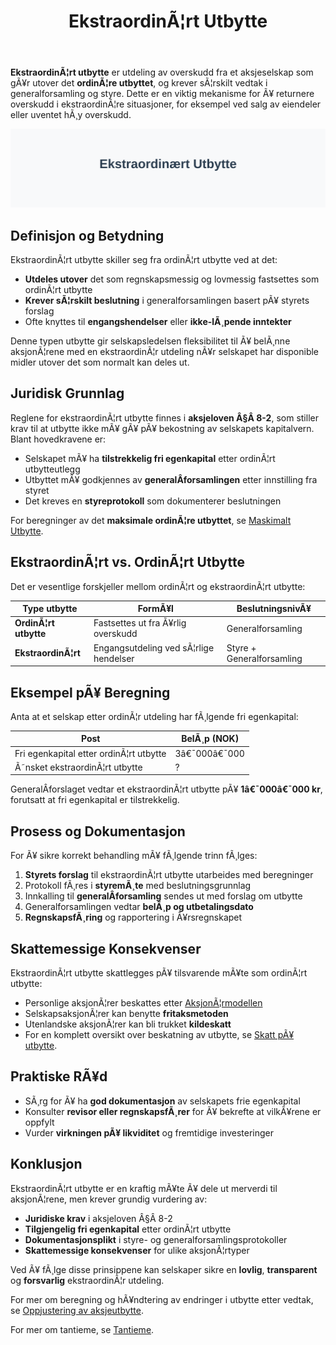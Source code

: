 ﻿---
title: "EkstraordinÃ¦rt Utbytte"
meta_title: "EkstraordinÃ¦rt Utbytte"
meta_description: '**EkstraordinÃ¦rt utbytte** er utdeling av overskudd fra et aksjeselskap som gÃ¥r utover det **ordinÃ¦re utbyttet**, og krever sÃ¦rskilt vedtak i generalforsaml...'
slug: ekstraordinart-utbytte
type: blog
layout: pages/single
---

**EkstraordinÃ¦rt utbytte** er utdeling av overskudd fra et aksjeselskap som gÃ¥r utover det **ordinÃ¦re utbyttet**, og krever sÃ¦rskilt vedtak i generalforsamling og styre. Dette er en viktig mekanisme for Ã¥ returnere overskudd i ekstraordinÃ¦re situasjoner, for eksempel ved salg av eiendeler eller uventet hÃ¸y overskudd.

![Illustrasjon som viser begrepet ekstraordinÃ¦rt utbytte](ekstraordinart-utbytte-image.svg)

## Definisjon og Betydning

EkstraordinÃ¦rt utbytte skiller seg fra ordinÃ¦rt utbytte ved at det:

* **Utdeles utover** det som regnskapsmessig og lovmessig fastsettes som ordinÃ¦rt utbytte
* **Krever sÃ¦rskilt beslutning** i generalforsamlingen basert pÃ¥ styrets forslag
* Ofte knyttes til **engangshendelser** eller **ikke-lÃ¸pende inntekter**

Denne typen utbytte gir selskapsledelsen fleksibilitet til Ã¥ belÃ¸nne aksjonÃ¦rene med en ekstraordinÃ¦r utdeling nÃ¥r selskapet har disponible midler utover det som normalt kan deles ut.

## Juridisk Grunnlag

Reglene for ekstraordinÃ¦rt utbytte finnes i **aksjeloven Â§Â 8-2**, som stiller krav til at utbytte ikke mÃ¥ gÃ¥ pÃ¥ bekostning av selskapets kapitalvern. Blant hovedkravene er:

* Selskapet mÃ¥ ha **tilstrekkelig fri egenkapital** etter ordinÃ¦rt utbytteutlegg
* Utbyttet mÃ¥ godkjennes av **generalÂ­forsamlingen** etter innstilling fra styret
* Det kreves en **styreprotokoll** som dokumenterer beslutningen

For beregninger av det **maksimale ordinÃ¦re utbyttet**, se [Maskimalt Utbytte](/blogs/regnskap/maskimalt-utbytte "Maskimalt Utbytte - Komplett Guide til Utbytteregler og Beregning").

## EkstraordinÃ¦rt vs. OrdinÃ¦rt Utbytte

Det er vesentlige forskjeller mellom ordinÃ¦rt og ekstraordinÃ¦rt utbytte:

| Type utbytte         | FormÃ¥l                                     | BeslutningsnivÃ¥      |
|-----------------------|--------------------------------------------|----------------------|
| **OrdinÃ¦rt utbytte**  | Fastsettes ut fra Ã¥rlig overskudd          | Generalforsamling    |
| **EkstraordinÃ¦rt**    | Engangsutdeling ved sÃ¦rlige hendelser      | Styre + Generalforsamling |

## Eksempel pÃ¥ Beregning

Anta at et selskap etter ordinÃ¦r utdeling har fÃ¸lgende fri egenkapital:

| Post                    | BelÃ¸p (NOK) |
|-------------------------|-------------|
| Fri egenkapital etter ordinÃ¦rt utbytte | 3â€¯000â€¯000   |
| Ã˜nsket ekstraordinÃ¦rt utbytte          | ?           |

GeneralÂ­forslaget vedtar et ekstraordinÃ¦rt utbytte pÃ¥ **1â€¯000â€¯000 kr**, forutsatt at fri egenkapital er tilstrekkelig.

## Prosess og Dokumentasjon

For Ã¥ sikre korrekt behandling mÃ¥ fÃ¸lgende trinn fÃ¸lges:

1. **Styrets forslag** til ekstraordinÃ¦rt utbytte utarbeides med beregninger
2. Protokoll fÃ¸res i **styremÃ¸te** med beslutningsgrunnlag
3. Innkalling til **generalÂ­forsamling** sendes ut med forslag om utbytte
4. Generalforsamlingen vedtar **belÃ¸p og utbetalingsdato**
5. **RegnskapsfÃ¸ring** og rapportering i Ã¥rsregnskapet

## Skattemessige Konsekvenser

EkstraordinÃ¦rt utbytte skattlegges pÃ¥ tilsvarende mÃ¥te som ordinÃ¦rt utbytte:

* Personlige aksjonÃ¦rer beskattes etter [AksjonÃ¦rmodellen](/blogs/regnskap/aksjonaermodellen-guide "AksjonÃ¦rmodellen - Komplett Guide til Norsk Aksjebeskatning")
* SelskapsaksjonÃ¦rer kan benytte **fritaksmetoden**
* Utenlandske aksjonÃ¦rer kan bli trukket **kildeskatt**
* For en komplett oversikt over beskatning av utbytte, se [Skatt pÃ¥ utbytte](/blogs/regnskap/skatt-pa-utbytte "Skatt pÃ¥ utbytte “ Guide til beskatning av utbytte i Norge").

## Praktiske RÃ¥d

* SÃ¸rg for Ã¥ ha **god dokumentasjon** av selskapets frie egenkapital
* Konsulter **revisor eller regnskapsfÃ¸rer** for Ã¥ bekrefte at vilkÃ¥rene er oppfylt
* Vurder **virkningen pÃ¥ likviditet** og fremtidige investeringer

## Konklusjon

EkstraordinÃ¦rt utbytte er en kraftig mÃ¥te Ã¥ dele ut merverdi til aksjonÃ¦rene, men krever grundig vurdering av:

* **Juridiske krav** i aksjeloven Â§Â 8-2
* **Tilgjengelig fri egenkapital** etter ordinÃ¦rt utbytte
* **Dokumentasjonsplikt** i styre- og generalforsamlingsprotokoller
* **Skattemessige konsekvenser** for ulike aksjonÃ¦rtyper

Ved Ã¥ fÃ¸lge disse prinsippene kan selskaper sikre en **lovlig**, **transparent** og **forsvarlig** ekstraordinÃ¦r utdeling.

For mer om beregning og hÃ¥ndtering av endringer i utbytte etter vedtak, se [Oppjustering av aksjeutbytte](/blogs/regnskap/oppjustering-av-aksjeutbytte "Oppjustering av aksjeutbytte “ Guide til justering av utbytte for norsk AS").

For mer om tantieme, se [Tantieme](/blogs/regnskap/tantieme "Tantieme i aksjeselskap: Bonusmodell, Skattemessig Behandling og BokfÃ¸ring").



